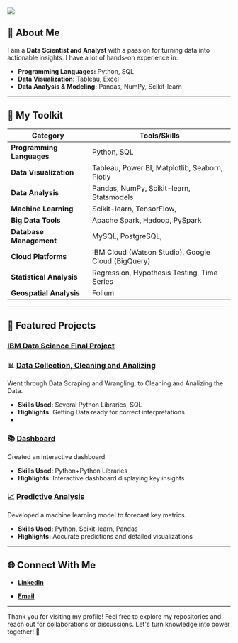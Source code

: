 <div href="https://git.io/typing-svg"/div>
    <img src="https://readme-typing-svg.herokuapp.com/?lines=Hello+there!+👋;This+is+my+profile+:)&center=true&size=30">



## 🌟 About Me

I am a **Data Scientist and Analyst** with a passion for turning data into actionable insights. I have a lot of hands-on experience in:

- **Programming Languages:** Python, SQL
- **Data Visualization:** Tableau, Excel
- **Data Analysis & Modeling:** Pandas, NumPy, Scikit-learn

---

## 🔧 My Toolkit

| Category                     | Tools/Skills                                        |
|------------------------------|----------------------------------------------------|
| **Programming Languages**    | Python, SQL                                        |
| **Data Visualization**       | Tableau, Power BI, Matplotlib, Seaborn, Plotly     |
| **Data Analysis**            | Pandas, NumPy, Scikit-learn, Statsmodels           |
| **Machine Learning**         | Scikit-learn, TensorFlow,                          |
| **Big Data Tools**           | Apache Spark, Hadoop, PySpark                      |
| **Database Management**      | MySQL, PostgreSQL,                                 |
| **Cloud Platforms**          | IBM Cloud (Watson Studio), Google Cloud (BigQuery) |
| **Statistical Analysis**     | Regression, Hypothesis Testing, Time Series        |
| **Geospatial Analysis**      | Folium                                             |

---

## 🚀 Featured Projects

### [IBM Data Science Final Project](https://github.com/Teifoon/IBMDataScienceProfessionalCertificate)

### 📊 [Data Collection, Cleaning and Analizing](#)
Went through Data Scraping and Wrangling, to Cleaning and Analizing the Data. 

- **Skills Used:** Several Python Libraries, SQL
- **Highlights:** Getting Data ready for correct interpretations
- 
### 📚 [Dashboard](#)
Created an interactive dashboard. 

- **Skills Used:** Python+Python Libraries 
- **Highlights:** Interactive dashboard displaying key insights


### 📈 [Predictive Analysis](#)
Developed a machine learning model to forecast key metrics.

- **Skills Used:** Python, Scikit-learn, Pandas
- **Highlights:** Accurate predictions and detailed visualizations

---

## 🌐 Connect With Me

- **[LinkedIn](https://linkedin.com/in/timothiemann)**

- **[Email](mailto:timo.thiemann@gmail.com)**


---

Thank you for visiting my profile! Feel free to explore my repositories and reach out for collaborations or discussions. Let's turn knowledge into power together! 🚀
